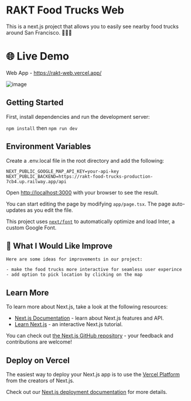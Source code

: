 # RAKT Food Trucks Web

This is a next.js project that allows you to easily see nearby food trucks around San Francisco. 🚚🍔🌮

# 🌐 Live Demo

Web App - https://rakt-web.vercel.app/

![image](https://github.com/zerihunMoges/rakt-web/assets/91532718/dc2f6e4a-2674-4d2e-a25f-e0de582fb0e6)


## Getting Started

First, install dependencies and  run the development server:


```npm install```
then
```npm run dev```

## Environment Variables
Create a .env.local file in the root directory and add the following:
```env
NEXT_PUBLIC_GOOGLE_MAP_API_KEY=your-api-key
NEXT_PUBLIC_BACKEND=https://rakt-food-trucks-production-7cb4.up.railway.app/api
```


Open [http://localhost:3000](http://localhost:3000) with your browser to see the result.

You can start editing the page by modifying `app/page.tsx`. The page auto-updates as you edit the file.

This project uses [`next/font`](https://nextjs.org/docs/basic-features/font-optimization) to automatically optimize and load Inter, a custom Google Font.

## 🚀 What I Would Like Improve

    Here are some ideas for improvements in our project:

    - make the food trucks more interactive for seamless user experince 
    - add option to pick location by clicking on the map
    

## Learn More

To learn more about Next.js, take a look at the following resources:

- [Next.js Documentation](https://nextjs.org/docs) - learn about Next.js features and API.
- [Learn Next.js](https://nextjs.org/learn) - an interactive Next.js tutorial.

You can check out [the Next.js GitHub repository](https://github.com/vercel/next.js/) - your feedback and contributions are welcome!

## Deploy on Vercel

The easiest way to deploy your Next.js app is to use the [Vercel Platform](https://vercel.com/new?utm_medium=default-template&filter=next.js&utm_source=create-next-app&utm_campaign=create-next-app-readme) from the creators of Next.js.

Check out our [Next.js deployment documentation](https://nextjs.org/docs/deployment) for more details.
